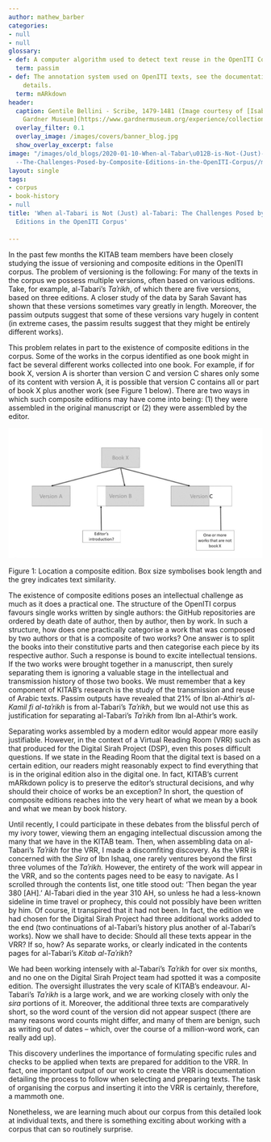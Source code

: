 ```yaml
---
author: mathew_barber
categories:
- null
- null
glossary:
- def: A computer algorithm used to detect text reuse in the OpenITI Corpus.
  term: passim
- def: The annotation system used on OpenITI texts, see the documentation for more
    details.
  term: mARkdown
header:
  caption: Gentile Bellini - Scribe, 1479-1481 (Image courtesy of [Isabella Stewart
    Gardner Museum](https://www.gardnermuseum.org/experience/collection/10755), Boston)
  overlay_filter: 0.1
  overlay_image: /images/covers/banner_blog.jpg
  show_overlay_excerpt: false
image: "/images/old_blogs/2020-01-10-When-al-Tabar\u012B-is-Not-(Just)-al-Tabar\u012B\
  --The-Challenges-Posed-by-Composite-Editions-in-the-OpenITI-Corpus//media/image1.jpg"
layout: single
tags:
- corpus
- book-history
- null
title: 'When al-Tabari is Not (Just) al-Tabari: The Challenges Posed by Composite
  Editions in the OpenITI Corpus'

---
```





In the past few months the KITAB team members have been closely studying the issue of versioning and composite editions in the OpenITI corpus. The problem of versioning is the following: For many of the texts in the corpus we possess multiple versions, often based on various editions. Take, for example, al-Tabari’s *Taʾrikh*, of which there are five versions, based on three editions. A closer study of the data by Sarah Savant has shown that these versions sometimes vary greatly in length. Moreover, the passim outputs suggest that some of these versions vary hugely in content (in extreme cases, the passim results suggest that they might be entirely different works).



This problem relates in part to the existence of composite editions in the corpus. Some of the works in the corpus identified as one book might in fact be several different works collected into one book. For example, if for book X, version A is shorter than version C and version C shares only some of its content with version A, it is possible that version C contains all or part of book X plus another work (see Figure 1 below). There are two ways in which such composite editions may have come into being: (1) they were assembled in the original manuscript or (2) they were assembled by the editor.



[![](/images/old_blogs/2020-01-10-When-al-Tabarī-is-Not-(Just)-al-Tabarī--The-Challenges-Posed-by-Composite-Editions-in-the-OpenITI-Corpus//media/image1.jpg)](/images/old_blogs/2020-01-10-When-al-Tabarī-is-Not-(Just)-al-Tabarī--The-Challenges-Posed-by-Composite-Editions-in-the-OpenITI-Corpus//media/image1.jpg)



Figure 1: Location a composite edition. Box size symbolises book length and the grey indicates text similarity.



The existence of composite editions poses an intellectual challenge as much as it does a practical one. The structure of the OpenITI corpus favours single works written by single authors: the GitHub repositories are ordered by death date of author, then by author, then by work. In such a structure, how does one practically categorise a work that was composed by two authors or that is a composite of two works? One answer is to split the books into their constitutive parts and then categorise each piece by its respective author. Such a response is bound to excite intellectual tensions. If the two works were brought together in a manuscript, then surely separating them is ignoring a valuable stage in the intellectual and transmission history of those two books. We must remember that a key component of KITAB’s research is the study of the transmission and reuse of Arabic texts. Passim outputs have revealed that 21% of Ibn al-Athir’s *al-Kamil fi al-taʾrikh* is from al-Tabari’s *Taʾrikh*, but we would not use this as justification for separating al-Tabari’s *Taʾrikh* from Ibn al-Athir’s work.



Separating works assembled by a modern editor would appear more easily justifiable. However, in the context of a Virtual Reading Room (VRR) such as that produced for the Digital Sirah Project (DSP), even this poses difficult questions. If we state in the Reading Room that the digital text is based on a certain edition, our readers might reasonably expect to find everything that is in the original edition also in the digital one. In fact, KITAB’s current mARkdown policy is to preserve the editor’s structural decisions, and why should their choice of works be an exception? In short, the question of composite editions reaches into the very heart of what we mean by a book and what we mean by book history.



Until recently, I could participate in these debates from the blissful perch of my ivory tower, viewing them an engaging intellectual discussion among the many that we have in the KITAB team. Then, when assembling data on al-Tabari’s *Taʾrikh* for the VRR, I made a discomfiting discovery. As the VRR is concerned with the *Sira* of Ibn Ishaq, one rarely ventures beyond the first three volumes of the *Taʾrikh.* However, the entirety of the work will appear in the VRR, and so the contents pages need to be easy to navigate. As I scrolled through the contents list, one title stood out: ‘Then began the year 380 \[AH\].’ Al-Tabari died in the year 310 AH, so unless he had a less-known sideline in time travel or prophecy, this could not possibly have been written by him. Of course, it transpired that it had not been. In fact, the edition we had chosen for the Digital Sirah Project had three additional works added to the end (two continuations of al-Tabari’s history plus another of al-Tabari’s works). Now we shall have to decide: Should all these texts appear in the VRR? If so, how? As separate works, or clearly indicated in the contents pages for al-Tabari’s *Kitab al-Taʾrikh*?



We had been working intensely with al-Tabari’s *Taʾrikh* for over six months, and no one on the Digital Sirah Project team had spotted it was a composite edition. The oversight illustrates the very scale of KITAB’s endeavour. Al-Tabari’s *Taʾrikh* is a large work, and we are working closely with only the *sira* portions of it. Moreover, the additional three texts are comparatively short, so the word count of the version did not appear suspect (there are many reasons word counts might differ, and many of them are benign, such as writing out of dates – which, over the course of a million-word work, can really add up).



This discovery underlines the importance of formulating specific rules and checks to be applied when texts are prepared for addition to the VRR. In fact, one important output of our work to create the VRR is documentation detailing the process to follow when selecting and preparing texts. The task of organising the corpus and inserting it into the VRR is certainly, therefore, a mammoth one.



Nonetheless, we are learning much about our corpus from this detailed look at individual texts, and there is something exciting about working with a corpus that can so routinely surprise.

